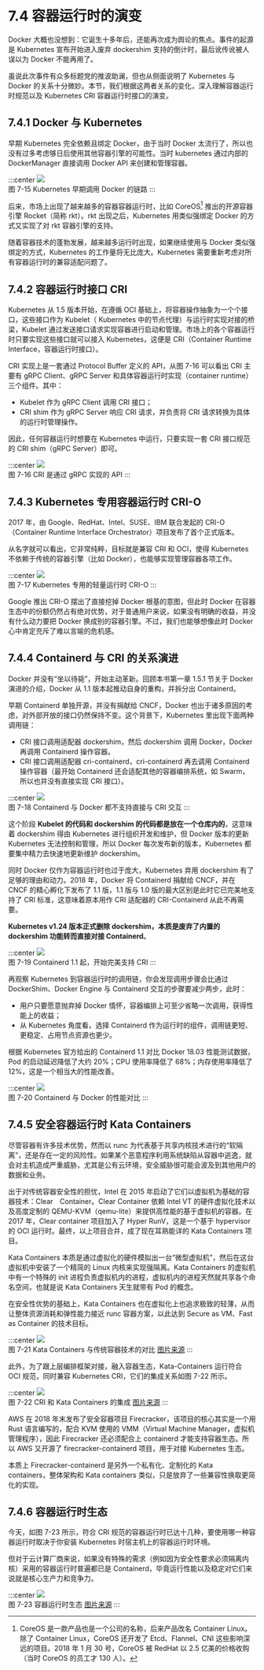 # 7.4 容器运行时的演变

Docker 大概也没想到：它诞生十多年后，还能再次成为舆论的焦点。事件的起源是 Kubernetes 宣布开始进入废弃 dockershim 支持的倒计时，最后讹传讹被人误以为 Docker 不能再用了。

虽说此次事件有众多标题党的推波助澜，但也从侧面说明了 Kubernetes 与 Docker 的关系十分微妙。本节，我们根据这两者关系的变化，深入理解容器运行时规范以及 Kubernetes CRI 容器运行时接口的演变。

## 7.4.1 Docker 与 Kubernetes 

早期 Kubernetes 完全依赖且绑定 Docker，由于当时 Docker 太流行了，所以也没有过多考虑够日后使用其他容器引擎的可能性。当时 kubernetes 通过内部的 DockerManager 直接调用 Docker API 来创建和管理容器。

:::center
  ![](../assets/k8s-runtime-v1.svg)<br/>
  图 7-15 Kubernetes 早期调用 Docker 的链路
:::

后来，市场上出现了越来越多的容器容器运行时，比如 CoreOS[^1] 推出的开源容器引擎 Rocket（简称 rkt）。rkt 出现之后，Kubernetes 用类似强绑定 Docker 的方式又实现了对 rkt 容器引擎的支持。

随着容器技术的蓬勃发展，越来越多运行时出现，如果继续使用与 Docker 类似强绑定的方式，Kubernetes 的工作量将无比庞大。Kubernetes 需要重新考虑对所有容器运行时的兼容适配问题了。

## 7.4.2 容器运行时接口 CRI

Kubernetes 从 1.5 版本开始，在遵循 OCI 基础上，将容器操作抽象为一个个接口，这些接口作为 Kubelet（ Kubernetes 中的节点代理）与运行时实现对接的桥梁，Kubelet 通过发送接口请求实现容器进行启动和管理。市场上的各个容器运行时只要实现这些接口就可以接入 Kubernetes，这便是 CRI（Container Runtime Interface，容器运行时接口）。

CRI 实现上是一套通过 Protocol Buffer 定义的 API，从图 7-16 可以看出 CRI 主要有 gRPC Client、gRPC Server 和具体容器运行时实现（container runtime）三个组件。其中：
- Kubelet 作为 gRPC Client 调用 CRI 接口；
- CRI shim 作为 gRPC Server 响应 CRI 请求，并负责将 CRI 请求转换为具体的运行时管理操作。

因此，任何容器运行时想要在 Kubernetes 中运行，只要实现一套 CRI 接口规范的 CRI shim（gRPC Server）即可。

:::center
  ![](../assets//cri-arc.png)<br/>
  图 7-16 CRI 是通过 gRPC 实现的 API
:::

## 7.4.3 Kubernetes 专用容器运行时 CRI-O

2017 年，由 Google、RedHat、Intel、SUSE、IBM 联合发起的 CRI-O（Container Runtime Interface Orchestrator）项目发布了首个正式版本。

从名字就可以看出，它非常纯粹，目标就是兼容 CRI 和 OCI，使得 Kubernetes 不依赖于传统的容器引擎（比如 Docker），也能够实现管理容器各项工作。

:::center
  ![](../assets//k8s-cri-o.png)<br/>
  图 7-17  Kubernetes 专用的轻量运行时 CRI-O
:::

Google 推出 CRI-O 摆出了直接挖掉 Docker 根基的意图，但此时 Docker 在容器生态中的份额仍然占有绝对优势，对于普通用户来说，如果没有明确的收益，并没有什么动力要把 Docker 换成别的容器引擎。不过，我们也能够想像此时 Docker 心中肯定充斥了难以言喻的危机感。

## 7.4.4 Containerd 与 CRI 的关系演进

Docker 并没有“坐以待毙”，开始主动革新。回顾本书第一章 1.5.1 节关于 Docker 演进的介绍，Docker 从 1.1 版本起推动自身的重构，并拆分出 Containerd。

早期 Containerd 单独开源，并没有捐献给 CNCF，Docker 也出于诸多原因的考虑，对外部开放的接口仍然保持不变。这个背景下，Kubernetes 里出现下面两种调用链：
- CRI 接口调用适配器 dockershim，然后 dockershim 调用 Docker，Docker 再调用 Containerd 操作容器。
- CRI 接口调用适配器 cri-containerd，cri-containerd 再去调用 Containerd 操作容器（最开始 Containerd 还会适配其他的容器编排系统，如 Swarm，所以也并没有直接实现 CRI 接口）。

:::center
  ![](../assets//k8s-runtime-v2.png)<br/>
  图 7-18  Containerd 与 Docker 都不支持直接与 CRI 交互
:::

这个阶段 **Kubelet 的代码和 dockershim 的代码都是放在一个仓库内的**，这意味着 dockershim 得由 Kubernetes 进行组织开发和维护，但 Docker 版本的更新 Kubernetes 无法控制和管理，所以 Docker 每次发布新的版本，Kubernetes 都要集中精力去快速地更新维护 dockershim。

同时 Docker 仅作为容器运行时也过于庞大，Kubernetes 弃用 dockershim 有了足够的理由和动力。2018 年，Docker 将 Containerd 捐献给 CNCF，并在 CNCF 的精心孵化下发布了 1.1 版，1.1 版与 1.0 版的最大区别是此时它已完美地支持了 CRI 标准，这意味着原本用作 CRI 适配器的 CRI-Containerd 从此不再需要。

**Kubernetes v1.24 版本正式删除 dockershim，本质是废弃了内置的 dockershim 功能转而直接对接 Containerd**。

:::center
  ![](../assets//k8s-runtime-v3.png)<br/>
  图 7-19  Containerd 1.1 起，开始完美支持 CRI 
:::

再观察 Kubernetes 到容器运行时的调用链，你会发现调用步骤会比通过 DockerShim、Docker Engine 与 Containerd 交互的步骤要减少两步，此时：
- 用户只要愿意抛弃掉 Docker 情怀，容器编排上可至少省略一次调用，获得性能上的收益；
- 从 Kubernetes 角度看，选择 Containerd 作为运行时的组件，调用链更短、更稳定、占用节点资源也更少。

根据 Kubernetes 官方给出的 Containerd 1.1 对比 Docker 18.03 性能测试数据，Pod 的启动延迟降低了大约 20%；CPU 使用率降低了 68%；内存使用率降低了 12%，这是一个相当大的性能改善。

:::center
  ![](../assets/k8s-runtime-v4.svg)<br/>
  图 7-20 Containerd 与 Docker 的性能对比
:::

## 7.4.5 安全容器运行时 Kata Containers

尽管容器有许多技术优势，然而以 runc 为代表基于共享内核技术进行的“软隔离”，还是存在一定的风险性。如果某个恶意程序利用系统缺陷从容器中逃逸，就会对主机造成严重威胁，尤其是公有云环境，安全威胁很可能会波及到其他用户的数据和业务。

出于对传统容器安全性的担忧，Intel 在 2015 年启动了它们以虚拟机为基础的容器技术：Clear　Container。Clear Container 依赖 Intel VT 的硬件虚拟化技术以及高度定制的 QEMU-KVM（qemu-lite）来提供高性能的基于虚拟机的容器。在 2017 年，Clear container 项目加入了 Hyper RunV，这是一个基于 hypervisor 的 OCI 运行时。最终，以上项目合并，成了现在耳熟能详的 Kata Containers 项目。

Kata Containers 本质是通过虚拟化的硬件模拟出一台“微型虚拟机”，然后在这台虚拟机中安装了一个精简的 Linux 内核来实现强隔离。Kata Containers 的虚拟机中有一个特殊的 init 进程负责虚拟机内的进程，虚拟机内的进程天然就共享各个命名空间，也就是说 Kata Containers 天生就带有 Pod 的概念。 

在安全性优势的基础上，Kata Containers 也在虚拟化上也追求极致的轻薄，从而让整体资源消耗和弹性能力接近 runc 容器方案，以此达到 Secure as VM、Fast as Container 的技术目标。

:::center
  ![](../assets/kata-container.jpeg)<br/>
  图 7-21 Kata Containers 与传统容器技术的对比 [图片来源](https://katacontainers.io/learn/)
:::

此外，为了跟上层编排框架对接，融入容器生态，Kata-Containers 运行符合 OCI 规范，同时兼容 Kubernetes CRI，它们的集成关系如图 7-22 所示。

:::center
  ![](../assets/kata-container.jpg)<br/>
  图 7-22 CRI 和 Kata Containers 的集成 [图片来源](https://github.com/kata-containers/documentation/blob/master/design/architecture.md)
:::

AWS 在 2018 年末发布了安全容器项目 Firecracker，该项目的核心其实是一个用 Rust 语言编写的，配合 KVM 使用的 VMM（Virtual Machine Manager，虚拟机管理程序），因此 Firecracker 还必须配合上 containerd 才能支持容器生态。所以 AWS 又开源了 firecracker-containerd 项目，用于对接 Kubernetes 生态。

本质上 Firecracker-containerd 是另外一个私有化、定制化的 Kata containers，整体架构和 Kata containers 类似，只是放弃了一些兼容性换取更简化的实现。

## 7.4.6 容器运行时生态

今天，如图 7-23 所示，符合 CRI 规范的容器运行时已达十几种，要使用哪一种容器运行时取决于你安装 Kubernetes 时宿主机上的容器运行时环境。

但对于云计算厂商来说，如果没有特殊的需求（例如因为安全性要求必须隔离内核）采用的容器运行时普遍都已是 Containerd，毕竟运行性能以及稳定对它们来说就是核心生产力和竞争力。

:::center
  ![](../assets/runtime.png)<br/>
  图 7-23 容器运行时生态 [图片来源](https://landscape.cncf.io/guide#runtime--container-runtime)
:::

[^1]: CoreOS 是一款产品也是一个公司的名称，后来产品改名 Container Linux。除了 Container Linux，CoreOS 还开发了 Etcd、Flannel、CNI 这些影响深远的项目。2018 年 1 月 30 号，CoreOS 被 RedHat 以 2.5 亿美的价格收购（当时 CoreOS 的员工才 130 人）。
[^1]: 参见 https://kubernetes.io/blog/2018/05/24/kubernetes-containerd-integration-goes-ga/
